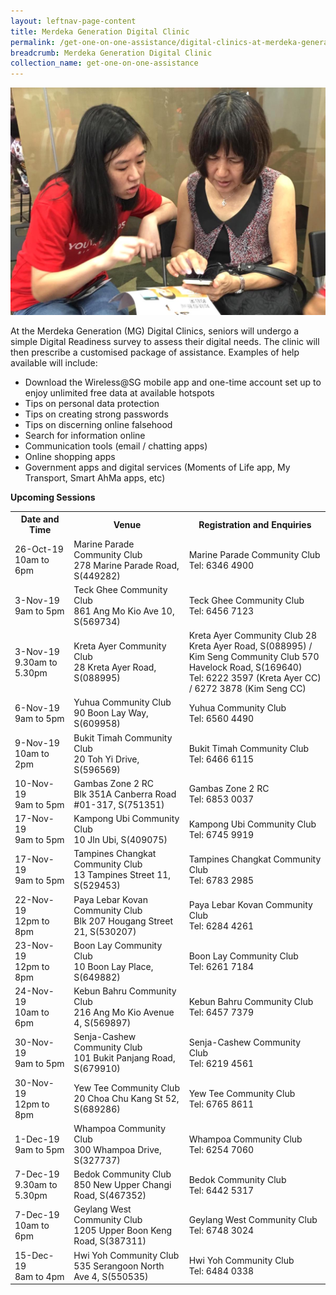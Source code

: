 ```yaml
---
layout: leftnav-page-content
title: Merdeka Generation Digital Clinic
permalink: /get-one-on-one-assistance/digital-clinics-at-merdeka-generation-roadshow/
breadcrumb: Merdeka Generation Digital Clinic
collection_name: get-one-on-one-assistance
---
```


![image](/images/get-one-on-one-assistance/merdeka-clinics1.jpeg)

At the Merdeka Generation (MG) Digital Clinics, seniors will undergo a simple Digital Readiness survey to assess their digital needs. The clinic will then prescribe a customised package of assistance. Examples of help available will include:<br>

* Download the Wireless@SG mobile app and one-time account set up to enjoy unlimited free data at available hotspots<br>
* Tips on personal data protection<br>
* Tips on creating strong passwords<br>
* Tips on discerning online falsehood<br>
* Search for information online<br>
* Communication tools (email / chatting apps)<br>
* Online shopping apps<br>
* Government apps and digital services (Moments of Life app, My Transport, Smart AhMa apps, etc)<br>

**Upcoming Sessions**
<br>

<table>
  <tr><th><b>Date and Time</b></th>
  <th><b>Venue</b></th>
    <th><b>Registration and Enquiries</b></th></tr>
<tr>   
  <td>26-Oct-19<br>10am to 6pm</td>
  <td>Marine Parade Community Club <br>278 Marine Parade Road, S(449282)</td>
  <td>Marine Parade Community Club<br>Tel: 6346 4900</td>
  </tr>
<tr>  
  <td>3-Nov-19<br>9am to 5pm</td>
  <td>Teck Ghee Community Club <br>861 Ang Mo Kio Ave 10, S(569734)</td>
  <td>Teck Ghee Community Club<br>Tel: 6456 7123</td>
  </tr>  
<tr>  
  <td>3-Nov-19<br>9.30am to 5.30pm</td>
  <td>Kreta Ayer Community Club <br>28 Kreta Ayer Road, S(088995)</td>
  <td>Kreta Ayer Community Club 28 Kreta Ayer Road, S(088995) /<br>Kim Seng Community Club 570 Havelock Road, S(169640)<br> Tel: 6222 3597 (Kreta Ayer CC) / 6272 3878 (Kim Seng CC)</td>
  </tr>  
<tr>  
  <td>6-Nov-19<br>9am to 5pm</td>
  <td>Yuhua Community Club <br>90 Boon Lay Way, S(609958)</td>
  <td>Yuhua Community Club<br> Tel: 6560 4490</td>
</tr>
<tr>  
  <td>9-Nov-19<br>10am to 2pm</td>
  <td>Bukit Timah Community Club <br>20 Toh Yi Drive, S(596569)</td>
  <td>Bukit Timah Community Club<br> Tel: 6466 6115</td>
</tr> 
<tr>  
  <td>10-Nov-19<br>9am to 5pm</td>
  <td>Gambas Zone 2 RC <br>Blk 351A Canberra Road #01-317, S(751351)</td>
  <td>Gambas Zone 2 RC<br>Tel: 6853 0037</td>
  </tr>   
<tr>  
  <td>17-Nov-19<br>9am to 5pm</td>
  <td>Kampong Ubi Community Club <br>10 Jln Ubi, S(409075)</td>
  <td>Kampong Ubi Community Club<br>Tel: 6745 9919</td>
  </tr>
<tr>  
  <td>17-Nov-19<br>9am to 5pm</td>
  <td>Tampines Changkat Community Club <br>13 Tampines Street 11, S(529453)</td>
  <td>Tampines Changkat Community Club<br>Tel: 6783 2985</td>
</tr>  
<tr>  
  <td>22-Nov-19<br>12pm to 8pm</td>
  <td>Paya Lebar Kovan Community Club <br>Blk 207 Hougang Street 21, S(530207)</td>
  <td>Paya Lebar Kovan Community Club<br>Tel: 6284 4261</td>
  </tr>
<tr>  
  <td>23-Nov-19<br>12pm to 8pm</td>
  <td>Boon Lay Community Club <br>10 Boon Lay Place, S(649882)</td>
  <td>Boon Lay Community Club<br>Tel: 6261 7184</td>
  </tr> 
<tr>  
  <td>24-Nov-19<br>10am to 6pm</td>
  <td>Kebun Bahru Community Club <br>216 Ang Mo Kio Avenue 4, S(569897)</td>
  <td>Kebun Bahru Community Club<br>Tel: 6457 7379</td>
  </tr>   
<tr>  
  <td>30-Nov-19<br>9am to 5pm</td>
  <td>Senja-Cashew Community Club <br>101 Bukit Panjang Road, S(679910)</td>
  <td>Senja-Cashew Community Club<br>Tel: 6219 4561</td>
  </tr>    
<tr>  
  <td>30-Nov-19<br>12pm to 8pm</td>
  <td>Yew Tee Community Club <br>20 Choa Chu Kang St 52, S(689286)</td>
  <td>Yew Tee Community Club<br>Tel: 6765 8611</td>
  </tr>
<tr>  
  <td>1-Dec-19<br>9am to 5pm</td>
  <td>Whampoa Community Club <br>300 Whampoa Drive, S(327737)</td>
  <td>Whampoa Community Club<br>Tel: 6254 7060</td>
  </tr>
<tr>  
  <td>7-Dec-19<br>9.30am to 5.30pm</td>
  <td>Bedok Community Club <br>850 New Upper Changi Road, S(467352)</td>
  <td>Bedok Community Club<br>Tel: 6442 5317</td>
  </tr>
<tr> 
  <td>7-Dec-19<br>10am to 6pm</td>
  <td>Geylang West Community Club <br>1205 Upper Boon Keng Road, S(387311)</td>
  <td>Geylang West Community Club<br>Tel: 6748 3024</td>
  </tr>
<tr>  
  <td>15-Dec-19<br>8am to 4pm</td>
  <td>Hwi Yoh Community Club <br>535 Serangoon North Ave 4, S(550535)</td>
  <td>Hwi Yoh Community Club<br>Tel: 6484 0338</td>
  </tr>
</table>
